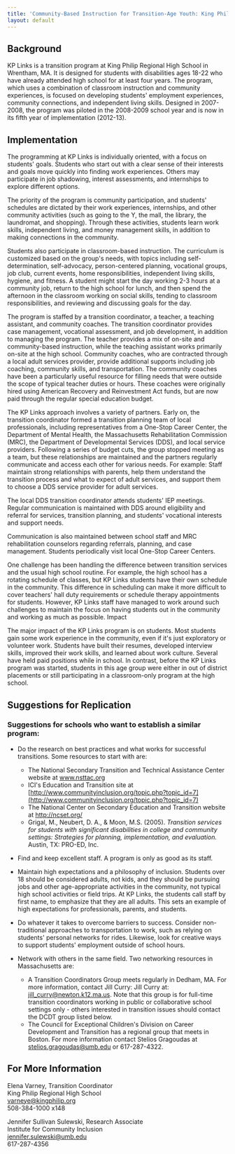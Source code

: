 ```yaml
---
title: 'Community-Based Instruction for Transition-Age Youth: King Philip Regional High School, Wrentham, MA'
layout: default
---
```



## Background

KP Links is a transition program at King Philip Regional High School in Wrentham, MA. It is designed for students with disabilities ages 18-22 who have already attended high school for at least four years. The program, which uses a combination of classroom instruction and community experiences, is focused on developing students' employment experiences, community connections, and independent living skills. Designed in 2007-2008, the program was piloted in the 2008-2009 school year and is now in its fifth year of implementation (2012-13). 

## Implementation

The programming at KP Links is individually oriented, with a focus on students' goals. Students who start out with a clear sense of their interests and goals move quickly into finding work experiences. Others may participate in job shadowing, interest assessments, and internships to explore different options. 

The priority of the program is community participation, and students' schedules are dictated by their work experiences, internships, and other community activities (such as going to the Y, the mall, the library, the laundromat, and shopping). Through these activities, students learn work skills, independent living, and money management skills, in addition to making connections in the community. 

Students also participate in classroom-based instruction. The curriculum is customized based on the group's needs, with topics including self-determination, self-advocacy, person-centered planning, vocational groups, job club, current events, home responsibilities, independent living skills, hygiene, and fitness. A student might start the day working 2-3 hours at a community job, return to the high school for lunch, and then spend the afternoon in the classroom working on social skills, tending to classroom responsibilities, and reviewing and discussing goals for the day.

The program is staffed by a transition coordinator, a teacher, a teaching assistant, and community coaches. The transition coordinator provides case management, vocational assessment, and job development, in addition to managing the program. The teacher provides a mix of on-site and community-based instruction, while the teaching assistant works primarily on-site at the high school. Community coaches, who are contracted through a local adult services provider, provide additional supports including job coaching, community skills, and transportation. The community coaches have been a particularly useful resource for filling needs that were outside the scope of typical teacher duties or hours. These coaches were originally hired using American Recovery and Reinvestment Act funds, but are now paid through the regular special education budget. 

The KP Links approach involves a variety of partners. Early on, the transition coordinator formed a transition planning team of local professionals, including representatives from a One-Stop Career Center, the Department of Mental Health, the Massachusetts Rehabilitation Commission (MRC), the Department of Developmental Services (DDS), and local service providers. Following a series of budget cuts, the group stopped meeting as a team, but these relationships are maintained and the partners regularly communicate and access each other for various needs. For example:
Staff maintain strong relationships with parents, help them understand the transition process and what to expect of adult services, and support them to choose a DDS service provider for adult services. 

The local DDS transition coordinator attends students' IEP meetings. Regular communication is maintained with DDS around eligibility and referral for services, transition planning, and students' vocational interests and support needs. 

Communication is also maintained between school staff and MRC rehabilitation counselors regarding referrals, planning, and case management. 
Students periodically visit local One-Stop Career Centers.

One challenge has been handling the difference between transition services and the usual high school routine. For example, the high school has a rotating schedule of classes, but KP Links students have their own schedule in the community. This difference in scheduling can make it more difficult to cover teachers' hall duty requirements or schedule therapy appointments for students. However, KP Links staff have managed to work around such challenges to maintain the focus on having students out in the community and working as much as possible. 
Impact

The major impact of the KP Links program is on students. Most students gain some work experience in the community, even if it's just exploratory or volunteer work. Students have built their resumes, developed interview skills, improved their work skills, and learned about work culture. Several have held paid positions while in school. In contrast, before the KP Links program was started, students in this age group were either in out of district placements or still participating in a classroom-only program at the high school. 

## Suggestions for Replication

### Suggestions for schools who want to establish a similar program:
	
- Do the research on best practices and what works for successful transitions. Some resources to start with are: 
	- The National Secondary Transition and Technical Assistance Center website at www.nsttac.org 
	- ICI's Education and Transition site at [http://www.communityinclusion.org/topic.php?topic_id=7](http://www.communityinclusion.org/topic.php?topic_id=7)
	- The National Center on Secondary Education and Transition website at http://ncset.org/
	- Grigal, M., Neubert, D. A., & Moon, M.S. (2005). *Transition services for students with significant disabilities in college and community settings: Strategies for planning, implementation, and evaluation.* Austin, TX: PRO-ED, Inc.

- Find and keep excellent staff. A program is only as good as its staff.
- Maintain high expectations and a philosophy of inclusion. Students over 18 should be considered adults, not kids, and they should be pursuing jobs and other age-appropriate activities in the community, not typical high school activities or field trips. At KP Links, the students call staff by first name, to emphasize that they are all adults. This sets an example of high expectations for professionals, parents, and students. 
- Do whatever it takes to overcome barriers to success. Consider non-traditional approaches to transportation to work, such as relying on students' personal networks for rides. Likewise, look for creative ways to support students' employment outside of school hours. 
- Network with others in the same field. Two networking resources in Massachusetts are: 
	- A Transition Coordinators Group meets regularly in Dedham, MA. For more information, contact Jill Curry: Jill Curry at: jill_curry@newton.k12.ma.us. Note that this group is for full-time transition coordinators working in public or collaborative school settings only - others interested in transition issues should contact the DCDT group listed below. 
	- The Council for Exceptional Children's Division on Career Development and Transition has a regional group that meets in Boston. For more information contact Stelios Gragoudas at stelios.gragoudas@umb.edu or 617-287-4322. 

## For More Information

Elena Varney, Transition Coordinator  
King Philip Regional High School  
varneye@kingphilip.org  
508-384-1000 x148

Jennifer Sullivan Sulewski, Research Associate  
Institute for Community Inclusion  
jennifer.sulewski@umb.edu  
617-287-4356

